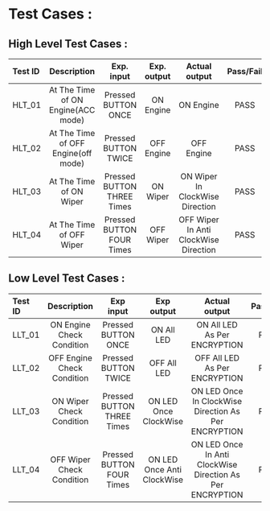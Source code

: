 # Test Cases : 

## High Level Test Cases :

|**Test ID**|**Description**|**Exp. input**|**Exp. output**|**Actual output**|**Pass/Fail**|
| :- | :-: | :-: | :-: | :-: | :-: |
|HLT_01|At The Time of ON Engine(ACC mode)|Pressed BUTTON ONCE|ON Engine|ON Engine|PASS|
|HLT_02|At The Time of OFF Engine(off mode)|Pressed BUTTON TWICE|OFF Engine|OFF Engine|PASS|
|HLT_03|At The Time of ON Wiper|Pressed BUTTON THREE Times|ON Wiper|ON Wiper In ClockWise Direction|PASS|
|HLT_04|At The Time of OFF Wiper|Pressed BUTTON FOUR Times|OFF Wiper|OFF Wiper In Anti ClockWise Direction|PASS|

## Low Level Test Cases :

|**Test ID**|**Description**|**Exp input**|**Exp output**|**Actual output**|**Pass/Fail**|
| :- | :-: | :-: | :-: | :-: | :-: |
|LLT_01|ON Engine Check Condition|Pressed BUTTON ONCE|ON All LED|ON All LED As Per ENCRYPTION|PASS|
|LLT_02|OFF Engine Check Condition|Pressed BUTTON TWICE|OFF All LED|OFF All LED As Per ENCRYPTION|PASS|
|LLT_03|ON Wiper Check Condition|Pressed BUTTON THREE Times|ON LED Once ClockWise|ON LED Once In ClockWise Direction As Per ENCRYPTION|PASS|
|LLT_04|OFF Wiper Check Condition|Pressed BUTTON FOUR Times|ON LED Once Anti ClockWise|ON LED Once In Anti ClockWise Direction As Per ENCRYPTION|PASS|

